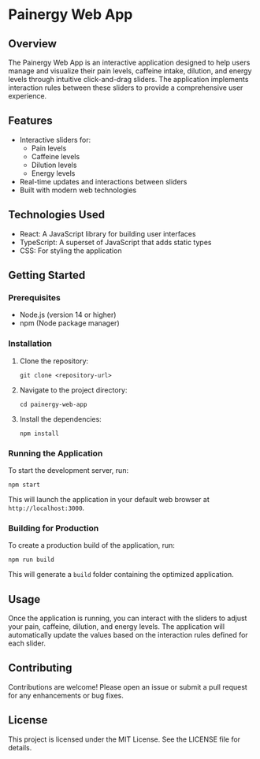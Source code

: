 # Painergy Web App

## Overview
The Painergy Web App is an interactive application designed to help users manage and visualize their pain levels, caffeine intake, dilution, and energy levels through intuitive click-and-drag sliders. The application implements interaction rules between these sliders to provide a comprehensive user experience.

## Features
- Interactive sliders for:
  - Pain levels
  - Caffeine levels
  - Dilution levels
  - Energy levels
- Real-time updates and interactions between sliders
- Built with modern web technologies

## Technologies Used
- React: A JavaScript library for building user interfaces
- TypeScript: A superset of JavaScript that adds static types
- CSS: For styling the application

## Getting Started

### Prerequisites
- Node.js (version 14 or higher)
- npm (Node package manager)

### Installation
1. Clone the repository:
   ```
   git clone <repository-url>
   ```
2. Navigate to the project directory:
   ```
   cd painergy-web-app
   ```
3. Install the dependencies:
   ```
   npm install
   ```

### Running the Application
To start the development server, run:
```
npm start
```
This will launch the application in your default web browser at `http://localhost:3000`.

### Building for Production
To create a production build of the application, run:
```
npm run build
```
This will generate a `build` folder containing the optimized application.

## Usage
Once the application is running, you can interact with the sliders to adjust your pain, caffeine, dilution, and energy levels. The application will automatically update the values based on the interaction rules defined for each slider.

## Contributing
Contributions are welcome! Please open an issue or submit a pull request for any enhancements or bug fixes.

## License
This project is licensed under the MIT License. See the LICENSE file for details.